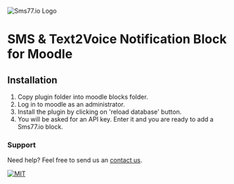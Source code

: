 ![Sms77.io Logo](https://www.sms77.io/wp-content/uploads/2019/07/sms77-Logo-400x79.png "Sms77.io Logo")

# SMS & Text2Voice Notification Block for Moodle

## Installation

1) Copy plugin folder into moodle blocks folder.
2) Log in to moodle as an administrator.
3) Install the plugin by clicking on 'reload database' button.
4) You will be asked for an API key. Enter it and you are ready to add a Sms77.io block.

### Support

Need help? Feel free to send us an [contact us](https://www.sms77.io/en/company/contact).

[![MIT](https://img.shields.io/badge/License-MIT-teal.svg)](LICENSE)
